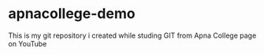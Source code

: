 # apnacollege-demo
This is my git repository i created while studing GIT from Apna College page on YouTube
